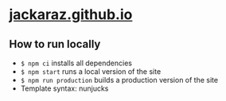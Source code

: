 # [jackaraz.github.io](https://jackaraz.github.io)

## How to run locally 
- `$ npm ci` installs all dependencies
- `$ npm start` runs a local version of the site
- `$ npm run production` builds a production version of the site
- Template syntax: nunjucks